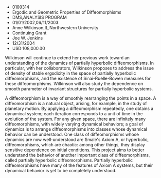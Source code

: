 
* 0100314
* Ergodic and Geometric Properties of Diffeomorphisms
* DMS,ANALYSIS PROGRAM
* 01/01/2002,06/11/2003
* Anne Wilkinson,IL,Northwestern University
* Continuing Grant
* Joe W. Jenkins
* 12/31/2004
* USD 108,000.00

Wilkinson will continue to extend her previous work toward an understanding of
the dynamics of partially hyperbolic diffeomorphisms. In particular, with her
collaborators, Wilkinson proposes to address the issue of density of stable
ergodicity in the space of partially hyperbolic diffeomorphisms, and the
existence of Sinai-Ruelle-Bowen measures for these diffeomorphisms. Wilkinson
will also study the dependence on smooth parameter of invariant structures for
partially hyperbolic systems.

A diffeomorphism is a way of smoothly rearranging the points in a space. A
diffeomorphism is a natural object, arising, for example, in the study of
planetary motion. By applying a diffeomorphism repeatedly, one obtains a
dynamical system; each iteration corresponds to a unit of time in the evolution
of the system. For any given space, there are infinitely many diffeomorphisms,
with widely varying dynamical behaviors; a goal of dynamics is to arrange
diffeomorphisms into classes whose dynamical behavior can be understood. One
class of diffeomorphisms whose dynamics are now well-understood are Smale's
Axiom A, or hyperbolic, diffeomorphisms, which are chaotic: among other things,
they display sensitive dependence on initial conditions. This project aims to
better understand the behavior of another important class of diffeomorphisms,
called partially hyperbolic diffeomorphisms. Partially hyperbolic
diffeomorphisms have many of the features of Axiom A systems, but their
dynamical behavior is yet to be completely understood.
